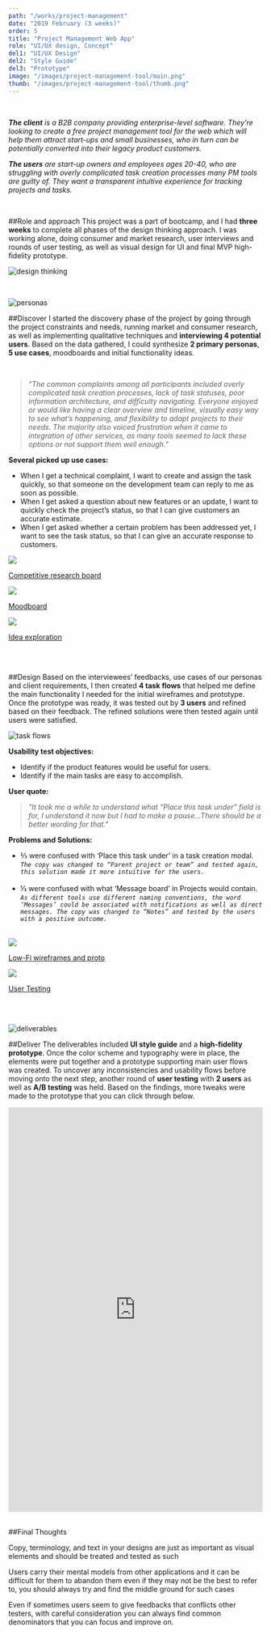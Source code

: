 ```yaml
---
path: "/works/project-management"
date: "2019 February (3 weeks)"
order: 5
title: "Project Management Web App"
role: "UI/UX design, Concept"
del1: "UI/UX Design"
del2: "Style Guide"
del3: "Prototype"
image: "/images/project-management-tool/main.png"
thumb: "/images/project-management-tool/thumb.png"
---
```


[design-thinking]: /images/project-management-tool/design-thinking.png "Design thinking"
[personas]: /images/project-management-tool/personas.png "Personas"
[taskflows]: /images/project-management-tool/taskflows.png "Task flows"
[deliverables]: /images/project-management-tool/final.png "Deliverables"

<br />
<div class="Works__block Container-slim">

_**The client** is a B2B company  providing enterprise-level software. They’re looking to create a free project management tool for the web which will help them attract start-ups and small businesses, who in turn can be potentially converted into their legacy product customers._

_**The users** are start-up owners and employees ages 20-40, who are struggling with overly complicated task creation processes many PM tools are guilty of. They want a transparent intuitive experience for tracking projects and tasks._

</div>
<br />
<div class="Container-slim">

##Role and approach
This project was a part of bootcamp, and I had **three weeks** to complete all phases of the design thinking approach. I was working alone, doing consumer and market research, user interviews and rounds of user testing, as well as visual design for UI and final MVP high-fidelity prototype.

![design thinking][design-thinking]

</div>
<br />
<!-- two col layout -->
<div class="Works__grid__half Container__overflow">
<!-- image -->
<div class="Works__main__img">

![personas][personas]

</div><!-- image end -->
<!-- text -->
<div class="Works__main__txt self-center">

##Discover
I started the discovery phase of the project by going through the project constraints and needs, running market and consumer research, as well as implementing qualitative techniques and **interviewing 4 potential users**. Based on the data gathered, I could synthesize **2 primary personas**, **5 use cases**, moodboards and initial functionality ideas.

</div><!-- text end -->
<!-- text -->
<div class="Works__main__txt">
<br/>

>_"The common complaints among all participants included overly complicated task creation processes, lack of task statuses, poor information architecture, and difficulty navigating. Everyone enjoyed or would like having a clear overview and timeline, visually easy way to see what’s happening, and flexibility to adapt projects to their needs. The majority also voiced frustration when it came to integration of other services, as many tools seemed to lack these options or not support them well enough."_

</div><!-- text end -->
<!-- text -->
<div class="Works__main__txt">

**Several picked up use cases:**
- When I get a technical complaint, I want to create and assign the task quickly, so that someone on the development team can reply to me as soon as possible.
- When I get asked a question about new features or an update, I want to quickly check the project’s status, so that I can give customers an accurate estimate.
- When I get asked whether a certain problem has been addressed yet, I want to see the task status, so that I can give an accurate response to customers.

</div><!-- text end -->
</div><!-- two col layout end -->
<!-- two col layout -->
<div class="Works__grid__third Container__overflow">
  <a href="" class="Works__modalImg" onClick="openImg('/images/project-management-tool/competitor-research.png')">
    <img src="/images/project-management-tool/competitor-research.png" />
    <p>Competitive research board</p>
  </a>
  <a href="" class="Works__modalImg" onClick="openImg('/images/project-management-tool/moodboard.png')">
    <img src="/images/project-management-tool/moodboard.png" />
    <p>Moodboard</p>
  </a>
  <a href="" class="Works__modalImg" onClick="openImg('/images/project-management-tool/idea-exploration.jpg')">
    <img src="/images/project-management-tool/idea-exploration.jpg" />
    <p>Idea exploration</p>
  </a>
</div>
<br />
<br />
<!-- two col layout -->
<div class="Works__grid__half Container__overflow">
<!-- text -->
<div class="Works__main__txt">

##Design
Based on the interviewees’ feedbacks, use cases of our personas and client requirements, I then created **4 task flows** that helped me define the main functionality I needed for the initial wireframes and prototype. Once the prototype was ready, it was tested out by **3 users** and refined based on their feedback. The refined solutions were then tested again until users were satisfied.

</div><!-- text end -->
<!-- img -->
<div class="Works__main__img">

![task flows][taskflows]

</div><!-- img end -->
<!-- text -->
<div class="Works__main__txt">

**Usability test objectives:**
- Identify if the product features would be useful for users.
- Identify if the main tasks are easy to accomplish.

**User quote:**
>_"It took me a while to understand what “Place this task under” field is for, I understand it now but I had to make a pause...There should be a better wording for that."_

</div><!-- text end -->
<!-- text -->
<div class="Works__main__txt">

**Problems and Solutions:**
- ⅔ were confused with ‘Place this task under’ in a task creation modal.
_`The copy was changed to “Parent project or team” and tested again, this solution made it more intuitive for the users.`_
<br><br>
- ⅓ were confused with what ‘Message board’ in Projects would contain. 
_`As different tools use different naming conventions, the word ‘Messages’ could be associated with notifications as well as direct messages. The copy was changed to “Notes” and tested by the users with a positive outcome.`_

<br/>

</div><!-- text end -->
<a href="" class="Works__modalImg" onClick="openImg('/images/project-management-tool/wireframes.png')">
  <img src="/images/project-management-tool/wireframes.png" />
  <p>Low-Fi wireframes and proto</p>
</a>
<a href="" class="Works__modalImg" onClick="openImg('/images/project-management-tool/tester.jpg')">
  <img src="/images/project-management-tool/tester.jpg" />
  <p>User Testing</p>
</a>
</div><!-- two col layout end -->
<br />
<br />
<!-- two col layout -->
<div class="Works__grid__half Container__overflow">
<!-- img -->
<div class="Works__main__img">

![deliverables][deliverables]

</div><!-- img end -->
<!-- text -->
<div class="Works__main__txt">

##Deliver
The deliverables included **UI style guide** and a **high-fidelity prototype**. Once the color scheme and typography were in place, the elements were put together and a prototype supporting main user flows was created. To uncover any inconsistencies and usability flows before moving onto the next step, another round of **user testing** with **2 users** as well as **A/B testing** was held. Based on the findings, more tweaks were made to the prototype that you can click through below.

</div><!-- text end -->
</div><!-- two col layout end -->
<div class="Container__overflow">
<iframe style="border: none;" width="100%" height="800px" src="https://www.figma.com/embed?embed_host=share&url=https%3A%2F%2Fwww.figma.com%2Fproto%2FgRuaaXzRHd02H5zUpxtUlk%2FPM-web-app-UX%3Fnode-id%3D68%253A69%26viewport%3D138%252C332%252C0.112682%26scaling%3Dscale-down" allowfullscreen></iframe>
</div>
<br />
<div class="Container-slim">

##Final Thoughts

Copy, terminology, and text in your designs are just as important as visual elements and should be treated and tested as such

Users carry their mental models from other applications and it can be difficult for them to abandon them even if they may not be the best to refer to, you should always try and find the middle ground for such cases

Even if sometimes users seem to give feedbacks that conflicts other testers, with careful consideration you can always find common denominators that you can focus and improve on.

</div>
